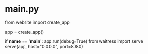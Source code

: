 # main.py
from website import create_app

app = create_app()

if __name__ == '__main__':
    app.run(debug=True)
    from waitress import serve 
    serve(app, host="0.0.0.0", port=8080)
    
